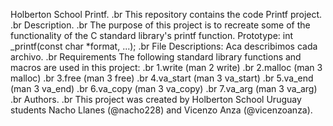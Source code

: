 Holberton School Printf.
.br
This repository contains the code Printf project.
.br
Description.
.br
The purpose of this project is to recreate some of the functionality of the C standard library's printf function. Prototype: int _printf(const char *format, ...);
.br
File Descriptions: Aca describimos cada archivo.
.br
Requirements The following standard library functions and macros are used in this project:
.br
1.write (man 2 write)
.br
2.malloc (man 3 malloc)
.br
3.free (man 3 free)
.br
4.va_start (man 3 va_start)
.br
5.va_end (man 3 va_end)
.br
6.va_copy (man 3 va_copy)
.br
7.va_arg (man 3 va_arg)
.br
Authors.
.br
This project was created by Holberton School Uruguay students Nacho Llanes (@nacho228) and Vicenzo Anza (@vicenzoanza).
